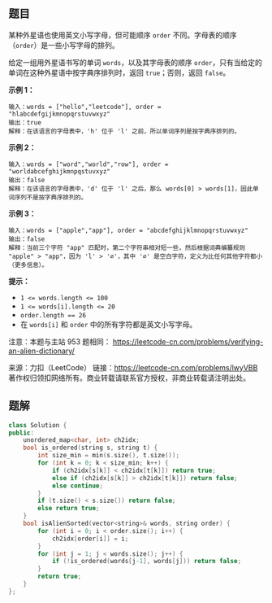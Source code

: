 ## 题目

某种外星语也使用英文小写字母，但可能顺序 `order` 不同。字母表的顺序（`order`）是一些小写字母的排列。

给定一组用外星语书写的单词 `words`，以及其字母表的顺序 `order`，只有当给定的单词在这种外星语中按字典序排列时，返回 `true`；否则，返回 `false`。

 

**示例 1：**

```
输入：words = ["hello","leetcode"], order = "hlabcdefgijkmnopqrstuvwxyz"
输出：true
解释：在该语言的字母表中，'h' 位于 'l' 之前，所以单词序列是按字典序排列的。
```

**示例 2：**

```
输入：words = ["word","world","row"], order = "worldabcefghijkmnpqstuvxyz"
输出：false
解释：在该语言的字母表中，'d' 位于 'l' 之后，那么 words[0] > words[1]，因此单词序列不是按字典序排列的。
```

**示例 3：**

```
输入：words = ["apple","app"], order = "abcdefghijklmnopqrstuvwxyz"
输出：false
解释：当前三个字符 "app" 匹配时，第二个字符串相对短一些，然后根据词典编纂规则 "apple" > "app"，因为 'l' > '∅'，其中 '∅' 是空白字符，定义为比任何其他字符都小（更多信息）。
```

 

**提示：**

- `1 <= words.length <= 100`
- `1 <= words[i].length <= 20`
- `order.length == 26`
- 在 `words[i]` 和 `order` 中的所有字符都是英文小写字母。



注意：本题与主站 953 题相同： https://leetcode-cn.com/problems/verifying-an-alien-dictionary/

来源：力扣（LeetCode）
链接：https://leetcode-cn.com/problems/lwyVBB
著作权归领扣网络所有。商业转载请联系官方授权，非商业转载请注明出处。



## 题解

```c++
class Solution {
public:
    unordered_map<char, int> ch2idx;
    bool is_ordered(string s, string t) {
        int size_min = min(s.size(), t.size());
        for (int k = 0; k < size_min; k++) {
            if (ch2idx[s[k]] < ch2idx[t[k]]) return true;
            else if (ch2idx[s[k]] > ch2idx[t[k]]) return false;
            else continue;
        }
        if (t.size() < s.size()) return false;
        else return true;
    }
    bool isAlienSorted(vector<string>& words, string order) {
        for (int i = 0; i < order.size(); i++) {
            ch2idx[order[i]] = i;
        }
        for (int j = 1; j < words.size(); j++) {
            if (!is_ordered(words[j-1], words[j])) return false;
        }
        return true;
    }
};
```

